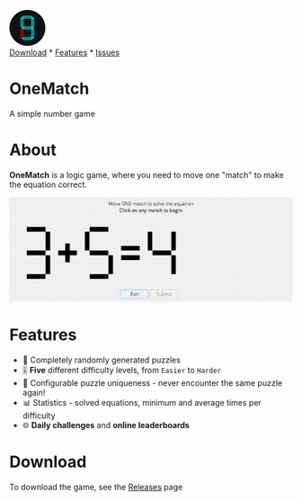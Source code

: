 [![logo](/icon64.png)](#)  
[Download](https://github.com/Defective4/OneMatch/releases/latest) \* [Features](#features) \* [Issues](https://github.com/Defective4/OneMatch/issues)
# OneMatch
A simple number game

# About
**OneMatch** is a logic game, where you need to move one "match" to make the equation correct.  

![sample1](/readme/sample1.gif)

# Features
- 🧩 Completely randomly generated puzzles
- 🎚️ **Five** different difficulty levels, from `Easier` to `Harder`
- 🎱 Configurable puzzle uniqueness - never encounter the same puzzle again!
- 📊 Statistics - solved equations, minimum and average times per difficulty
- 🌐 **Daily challenges** and **online leaderboards**

# Download
To download the game, see the [Releases](https://github.com/Defective4/OneMatch/releases) page